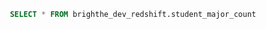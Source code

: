 ```sql student_major_count
 SELECT * FROM brighthe_dev_redshift.student_major_count
 ```
 
 <BarChart
     data={student_major_count}
     x=major
     y=student_count
     type=grouped
     labels=true
     color="#1f77b4"
     height=400
     xLabel="Major"
     yLabel="Number of Students"
     title="Distribution of Students by Major"
 />
